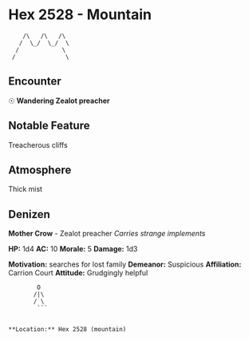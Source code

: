 # Hex 2528 - Mountain
```
    /\   /\   /\
   /  \_/  \_/  \
  /            \
 /              \
```

## Encounter

☉ **Wandering Zealot preacher**

## Notable Feature

Treacherous cliffs

## Atmosphere

Thick mist

## Denizen

**Mother Crow** - Zealot preacher
*Carries strange implements*

**HP:** 1d4 **AC:** 10 **Morale:** 5
**Damage:** 1d3

**Motivation:** searches for lost family
**Demeanor:** Suspicious
**Affiliation:** Carrion Court
**Attitude:** Grudgingly helpful

```
        O
       /|\
       / \
        ```


**Location:** Hex 2528 (mountain)
